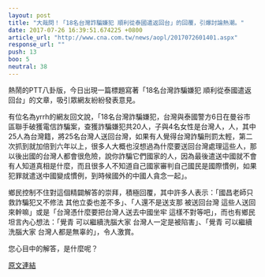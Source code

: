 ```yaml
---
layout: post
title: "大哉問！「18名台灣詐騙嫌犯 順利從泰國遣返回台」的回覆，引爆討論熱潮。"
date: 2017-07-26 16:39:51.674225 +0800
article_url: "http://www.cna.com.tw/news/aopl/2017072601401.aspx"
response_url: ""
push: 13
boo: 5
neutral: 38
---
```


熱鬧的PTT八卦版，今日出現一篇標題寫著「18名台灣詐騙嫌犯 順利從泰國遣返回台」的文章，吸引眾網友紛紛發表意見。

有位名為yrrh的網友回文說，「18名台灣詐騙嫌犯，台灣與泰國警方6日在曼谷市區聯手破獲電信詐騙案，查獲詐騙嫌犯共20人，子與4名女性是台灣人，人，其中25人為台灣籍，將25名台灣人送回台灣，如果有人覺得台灣詐騙刑罰太輕，第二次抓到就加倍到六年以上，很多人大概也沒想過為什麼要送回台灣處理這些人，那以後出國的台灣人都會很危險，說你詐騙它們國家的人，因為最後遣送中國就不會有人知道真相是什麼，而且很多人不知道自己國家審判自己國民是國際慣例，如果犯罪就遣送中國變成慣例，到時候國外的中國人貪念一起」。

鄉民控制不住對這個精闢解答的崇拜，積極回覆，其中許多人表示：「國昌老師只救詐騙犯又不修法 其他立委也差不多」、「人還不是送支那   被送回台灣  這些人送回來幹嘛」或是「台灣憑什麼要把台灣人送去中國坐牢 這樣不對等吧」，而也有鄉民坦言內心想法：「覺青 可以繼續洗腦大家   台灣人一定是被陷害」、「覺青 可以繼續洗腦大家  台灣人都是無辜的」，令人激賞。

您心目中的解答，是什麼呢？

<a href = "https://www.ptt.cc/bbs/Gossiping/M.1501051777.A.AC6.html">原文連結</a>

